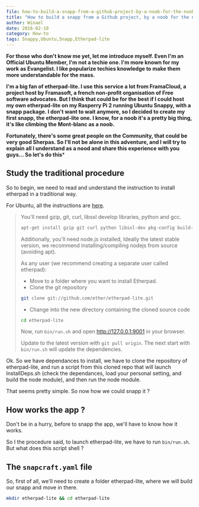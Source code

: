 ```yaml
---
file: how-to-build-a-snapp-from-a-github-project-by-a-noob-for-the-noobs.md
title: "How to build a snapp from a Github project, by a noob for the noobs"
author: Winael
date: 2016-02-10
category: How-to
tags: Snappy,Ubuntu,Snapp,Etherpad-lite
---
```


<meta http-equiv='Content-Type' content='text/html; charset=utf-8' />

<!-- Chapeau -->

**For those who don't know me yet, let me introduce myself. Even I'm an Official Ubuntu Member, I'm not a techie one. I'm more known for my work as Evangelist. I like popularize techies knowledge to make them more understandable for the mass.**

**I'm a big fan of etherpad-lite. I use this service a lot from FramaCloud, a project host by Framasoft, a french non-profit organisation of Free software advocates. But I think that could be for the best if I could host my own etherpad-lite on my Rasperry Pi 2 running Ubuntu Snappy, with a snapp package. I don't want to wait anymore, so I decided to create my first snapp, the etherpad-lite one. I know, for a noob it's a pretty big thing, it's like climbing the Mont-blanc as a noob.**

**Fortunately, there's some great people on the Community, that could be very good Sherpas. So I'll not be alone in this adventure, and I will try to explain all I understand as a nood and share this experience with you guys... So let's do this***

<!-- Fin Chapeau -->

## Study the traditional procedure

So to begin, we need to read and understand the instruction to install etherpad in a traditional way.

For Ubuntu, all the instructions are [here][1].

> You'll need gzip, git, curl, libssl develop libraries, python and gcc.
> 
> ````sh
> apt-get install gzip git curl python libssl-dev pkg-config build-essential
> ````
> 
> Additionally, you'll need node.js installed, Ideally the latest stable version, we recommend installing/compiling nodejs from source (avoiding apt).
> 
> As any user (we recommend creating a separate user called etherpad):
>   - Move to a folder where you want to install Etherpad. 
>   - Clone the git repository 
> 
> ````sh
> git clone git://github.com/ether/etherpad-lite.git
> ````
>    
>   - Change into the new directory containing the cloned source code 
> 
> ````sh
> cd etherpad-lite
> ````
> 
> Now, run `bin/run.sh` and open http://127.0.0.1:9001 in your browser.
> 
> Update to the latest version with `git pull origin`. The next start with `bin/run.sh` will update the dependencies.

Ok. So we have dependances to install, we have to clone the repository of etherpad-lite, and run a script from this cloned repo that will launch InstallDeps.sh (check the dependances, load your personal setting, and build the node module), and then run the node module.

That seems pretty simple. So now how we could snapp it ?

## How works the app ?

Don't be in a hurry, before to snapp the app, we'll have to know how it works.

So I the procedure said, to launch etherpad-lite, we have to run `bin/run.sh`. But what does this script shell ?



## The `snapcraft.yaml` file

So, first of all, we'll need to create a folder etherpad-lite, where we will build our snapp and move in there.

````sh
mkdir etherpad-lite && cd etherpad-lite
````







[1]: https://github.com/ether/etherpad-lite#gnulinux-and-other-unix-like-systems
